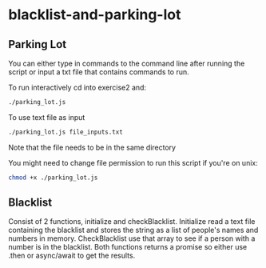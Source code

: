 # blacklist-and-parking-lot

## Parking Lot

You can either type in commands to the command line after running the script 
or input a txt file that contains commands to run.

To run interactively cd into exercise2 and:
```bash
./parking_lot.js
```

To use text file as input
```bash
./parking_lot.js file_inputs.txt
```
Note that the file needs to be in the same directory

You might need to change file permission to run this script if you're on unix:
```bash
chmod +x ./parking_lot.js
```

## Blacklist
Consist of 2 functions, initialize and checkBlacklist.
Initialize read a text file containing the blacklist and stores the string as a list of 
people's names and numbers in memory. CheckBlacklist use that array to see if a person
with a number is in the blacklist. Both functions returns a promise so either use .then
or async/await to get the results.
